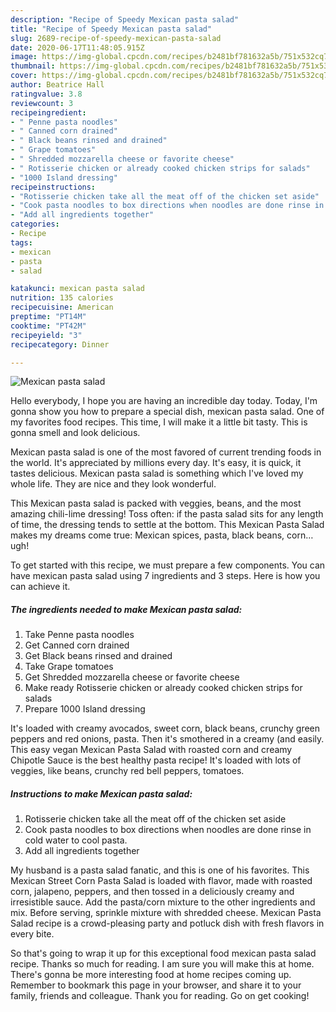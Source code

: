 ```yaml
---
description: "Recipe of Speedy Mexican pasta salad"
title: "Recipe of Speedy Mexican pasta salad"
slug: 2689-recipe-of-speedy-mexican-pasta-salad
date: 2020-06-17T11:48:05.915Z
image: https://img-global.cpcdn.com/recipes/b2481bf781632a5b/751x532cq70/mexican-pasta-salad-recipe-main-photo.jpg
thumbnail: https://img-global.cpcdn.com/recipes/b2481bf781632a5b/751x532cq70/mexican-pasta-salad-recipe-main-photo.jpg
cover: https://img-global.cpcdn.com/recipes/b2481bf781632a5b/751x532cq70/mexican-pasta-salad-recipe-main-photo.jpg
author: Beatrice Hall
ratingvalue: 3.8
reviewcount: 3
recipeingredient:
- " Penne pasta noodles"
- " Canned corn drained"
- " Black beans rinsed and drained"
- " Grape tomatoes"
- " Shredded mozzarella cheese or favorite cheese"
- " Rotisserie chicken or already cooked chicken strips for salads"
- "1000 Island dressing"
recipeinstructions:
- "Rotisserie chicken take all the meat off of the chicken set aside"
- "Cook pasta noodles to box directions when noodles are done rinse in cold water to cool pasta."
- "Add all ingredients together"
categories:
- Recipe
tags:
- mexican
- pasta
- salad

katakunci: mexican pasta salad 
nutrition: 135 calories
recipecuisine: American
preptime: "PT14M"
cooktime: "PT42M"
recipeyield: "3"
recipecategory: Dinner

---
```



![Mexican pasta salad](https://img-global.cpcdn.com/recipes/b2481bf781632a5b/751x532cq70/mexican-pasta-salad-recipe-main-photo.jpg)

Hello everybody, I hope you are having an incredible day today. Today, I'm gonna show you how to prepare a special dish, mexican pasta salad. One of my favorites food recipes. This time, I will make it a little bit tasty. This is gonna smell and look delicious.

Mexican pasta salad is one of the most favored of current trending foods in the world. It's appreciated by millions every day. It's easy, it is quick, it tastes delicious. Mexican pasta salad is something which I've loved my whole life. They are nice and they look wonderful.

This Mexican pasta salad is packed with veggies, beans, and the most amazing chili-lime dressing! Toss often: if the pasta salad sits for any length of time, the dressing tends to settle at the bottom. This Mexican Pasta Salad makes my dreams come true: Mexican spices, pasta, black beans, corn…ugh!


To get started with this recipe, we must prepare a few components. You can have mexican pasta salad using 7 ingredients and 3 steps. Here is how you can achieve it.

<!--inarticleads1-->

##### The ingredients needed to make Mexican pasta salad:

1. Take  Penne pasta noodles
1. Get  Canned corn drained
1. Get  Black beans rinsed and drained
1. Take  Grape tomatoes
1. Get  Shredded mozzarella cheese or favorite cheese
1. Make ready  Rotisserie chicken or already cooked chicken strips for salads
1. Prepare 1000 Island dressing


It&#39;s loaded with creamy avocados, sweet corn, black beans, crunchy green peppers and red onions, pasta. Then it&#39;s smothered in a creamy (and easily. This easy vegan Mexican Pasta Salad with roasted corn and creamy Chipotle Sauce is the best healthy pasta recipe! It&#39;s loaded with lots of veggies, like beans, crunchy red bell peppers, tomatoes. 

<!--inarticleads2-->

##### Instructions to make Mexican pasta salad:

1. Rotisserie chicken take all the meat off of the chicken set aside
1. Cook pasta noodles to box directions when noodles are done rinse in cold water to cool pasta.
1. Add all ingredients together


My husband is a pasta salad fanatic, and this is one of his favorites. This Mexican Street Corn Pasta Salad is loaded with flavor, made with roasted corn, jalapeno, peppers, and then tossed in a deliciously creamy and irresistible sauce. Add the pasta/corn mixture to the other ingredients and mix. Before serving, sprinkle mixture with shredded cheese. Mexican Pasta Salad recipe is a crowd-pleasing party and potluck dish with fresh flavors in every bite. 

So that's going to wrap it up for this exceptional food mexican pasta salad recipe. Thanks so much for reading. I am sure you will make this at home. There's gonna be more interesting food at home recipes coming up. Remember to bookmark this page in your browser, and share it to your family, friends and colleague. Thank you for reading. Go on get cooking!

